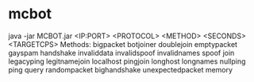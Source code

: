 # mcbot
java -jar MCBOT.jar &lt;IP:PORT> &lt;PROTOCOL> &lt;METHOD> &lt;SECONDS> &lt;TARGETCPS>
Methods:
bigpacket
botjoiner
doublejoin
emptypacket
gayspam
handshake
invaliddata
invalidspoof
invalidnames
spoof
join
legacyping
legitnamejoin
localhost
pingjoin
longhost
longnames
nullping
ping
query
randompacket
bighandshake
unexpectedpacket
memory
